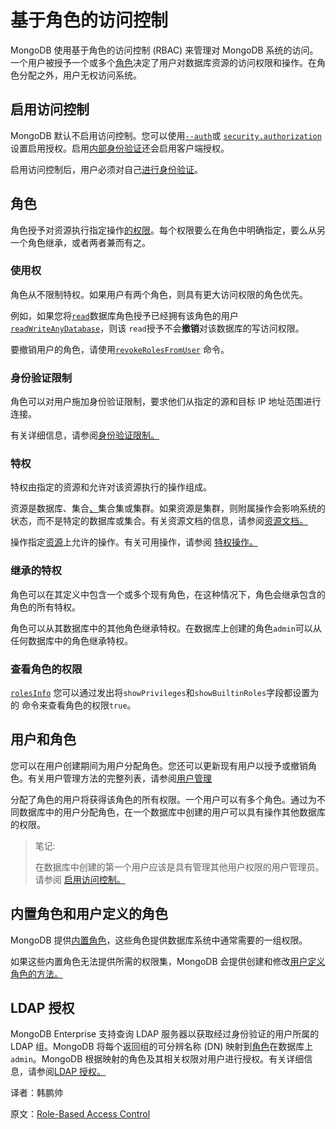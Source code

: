 # 基于角色的访问控制

MongoDB 使用基于角色的访问控制 (RBAC) 来管理对 MongoDB 系统的访问。一个用户被授予一个或多个[角色](https://www.mongodb.com/docs/manual/core/authorization/#std-label-roles)决定了用户对数据库资源的访问权限和操作。在角色分配之外，用户无权访问系统。

## 启用访问控制

MongoDB 默认不启用访问控制。您可以使用[`--auth`](https://www.mongodb.com/docs/manual/reference/program/mongod/#std-option-mongod.--auth)或 [`security.authorization`](https://www.mongodb.com/docs/manual/reference/configuration-options/#mongodb-setting-security.authorization)设置启用授权。启用[内部身份验证](https://www.mongodb.com/docs/manual/core/security-internal-authentication/)还会启用客户端授权。

启用访问控制后，用户必须对自己[进行身份验证](https://www.mongodb.com/docs/manual/core/authentication/)。

## 角色

角色授予对资源执行指定操作[的](https://www.mongodb.com/docs/manual/reference/resource-document/)[权限](https://www.mongodb.com/docs/manual/reference/privilege-actions/#std-label-security-user-actions)。每个权限要么在角色中明确指定，要么从另一个角色继承，或者两者兼而有之。

### 使用权

角色从不限制特权。如果用户有两个角色，则具有更大访问权限的角色优先。

例如，如果您将[`read`](https://www.mongodb.com/docs/manual/reference/built-in-roles/#mongodb-authrole-read)数据库角色授予已经拥有该角色的用户[`readWriteAnyDatabase`](https://www.mongodb.com/docs/manual/reference/built-in-roles/#mongodb-authrole-readWriteAnyDatabase)，则该 `read`授予不会**撤销**对该数据库的写访问权限。

要撤销用户的角色，请使用[`revokeRolesFromUser`](https://www.mongodb.com/docs/manual/reference/command/revokeRolesFromUser/#mongodb-dbcommand-dbcmd.revokeRolesFromUser) 命令。

### 身份验证限制

角色可以对用户施加身份验证限制，要求他们从指定的源和目标 IP 地址范围进行连接。

有关详细信息，请参阅[身份验证限制。](https://www.mongodb.com/docs/manual/reference/command/createRole/#std-label-create-role-auth-restrictions)

### 特权

特权由指定的资源和允许对该资源执行的操作组成。

资源是数据库、集合[、](https://www.mongodb.com/docs/manual/reference/resource-document/)集合集或集群。如果资源是集群，则附属操作会影响系统的状态，而不是特定的数据库或集合。有关资源文档的信息，请参阅[资源文档。](https://www.mongodb.com/docs/manual/reference/resource-document/)

操作指定[资源](https://www.mongodb.com/docs/manual/reference/privilege-actions/)上允许的操作。有关可用操作，请参阅 [特权操作。](https://www.mongodb.com/docs/manual/reference/privilege-actions/)

### 继承的特权

角色可以在其定义中包含一个或多个现有角色，在这种情况下，角色会继承包含的角色的所有特权。

角色可以从其数据库中的其他角色继承特权。在数据库上创建的角色`admin`可以从任何数据库中的角色继承特权。

### 查看角色的权限

[`rolesInfo`](https://www.mongodb.com/docs/manual/reference/command/rolesInfo/#mongodb-dbcommand-dbcmd.rolesInfo) 您可以通过发出将`showPrivileges`和`showBuiltinRoles`字段都设置为 的 命令来查看角色的权限`true`。

## 用户和角色

您可以在用户创建期间为用户分配角色。您还可以更新现有用户以授予或撤销角色。有关用户管理方法的完整列表，请参阅[用户管理](https://www.mongodb.com/docs/manual/reference/method/#std-label-user-management-methods)

分配了角色的用户将获得该角色的所有权限。一个用户可以有多个角色。通过为不同数据库中的用户分配角色，在一个数据库中创建的用户可以具有操作其他数据库的权限。

> 笔记:
>
> 在数据库中创建的第一个用户应该是具有管理其他用户权限的用户管理员。请参阅 [启用访问控制。](https://www.mongodb.com/docs/manual/tutorial/enable-authentication/)

## 内置角色和用户定义的角色

MongoDB 提供[内置角色](https://www.mongodb.com/docs/manual/reference/built-in-roles/)，这些角色提供数据库系统中通常需要的一组权限。

如果这些内置角色无法提供所需的权限集，MongoDB 会提供创建和修改[用户定义角色的方法。](https://www.mongodb.com/docs/manual/core/security-user-defined-roles/)

## LDAP 授权

MongoDB Enterprise 支持查询 LDAP 服务器以获取经过身份验证的用户所属的 LDAP 组。MongoDB 将每个返回组的可分辨名称 (DN) 映射到[角色](https://www.mongodb.com/docs/manual/core/authorization/#std-label-roles)在数据库上`admin`。MongoDB 根据映射的角色及其相关权限对用户进行授权。有关详细信息，请参阅[LDAP 授权。](https://www.mongodb.com/docs/manual/core/security-ldap-external/#std-label-security-ldap-external)

















译者：韩鹏帅

原文：[Role-Based Access Control](https://www.mongodb.com/docs/manual/core/authorization/)
